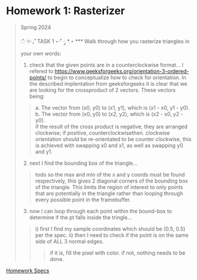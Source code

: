 # Homework 1: Rasterizer

> Spring 2024
>
>  ੈ ✩‧₊˚ TASK 1 ⋆·˚ ༘ *.⋆
> *** Walk through how you rasterize triangles in your own words:
> 1) check that the given points are in a counterclockwise format...
> I refered to https://www.geeksforgeeks.org/orientation-3-ordered-points/ to begin to conceptualize how to check for orientation. In the described implentation from geeksforgeeks it is clear that we are looking for the crossproduct of 2 vectors. These vectors being:
> > a. The vector from (x0, y0) to (x1, y1), which is (x1 - x0, y1 - y0).
> > b. The vector from (x0, y0) to (x2, y2), which is (x2 - x0, y2 - y0). <br>
> if the result of the cross product is negative, they are arranged clockwise; if positive, counterclockwisethen. clockwise orientation should be re-orientated to be counter clockwise, this is achieved with swapping x0 and x1, as well as swapping y0 and y1.
> 2) next I find the bounding box of the triangle... 
> > todo so the max and min of the x and y coords must be found respectively, this gives 2 diagonal corners of the bounding box of the triangle. This limits the region of interest to only points that are potentially in the triangle rather than looping through every possible point in the framebuffer.
> 3) now I can loop through each point within the bound-box to determine if the pt falls inside the tringle...
> > i) first I find my sample coordinates which should be (0.5, 0.5) per the spec.
> > ii) then I need to check if the point is on the same side of ALL 3 normal edges.
> > > if it is, fill the pixel with color. if not, nothing needs to be done. 

[Homework Specs](https://cs184.eecs.berkeley.edu/sp24/docs/hw1-spec)
